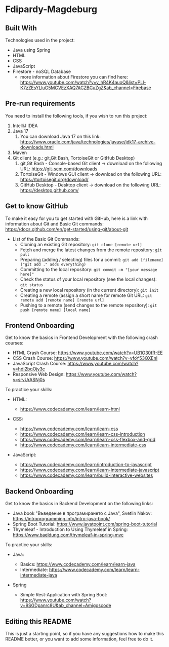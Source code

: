 # Fdipardy-Magdeburg

## Built With
Technologies used in the project:
- Java using Spring
- HTML
- CSS
- JavaScript
- Firestore - noSQL Database
   - more information about Firestore you can find here: https://www.youtube.com/watch?v=v_hR4K4auoQ&list=PLl-K7zZEsYLluG5MCVEzXAQ7ACZBCuZgZ&ab_channel=Firebase


## Pre-run requirements
You need to install the following tools, if you wish to run this project:

1. IntelliJ IDEA
2. Java 17
   1. You can download Java 17 on this link: https://www.oracle.com/java/technologies/javase/jdk17-archive-downloads.html
3. Maven
4. Git client (e.g.: git,Git Bash, TortoiseGit or GitHub Desktop)
   1. git,Git Bash - Console-based Git client -> download on the following URL: https://git-scm.com/downloads
   2. TortoiseGit - Windows GUI client -> download on the following URL: https://tortoisegit.org/download/
   3. GitHub Desktop - Desktop client -> download on the following URL: https://desktop.github.com/

## Get to know GitHub
To make it easy for you to get started with GitHub, here is a link with information about Git and Basic Git commands: https://docs.github.com/en/get-started/using-git/about-git
- List of the Basic Git Commands:
  - Cloning an existing Git repository: `git clone [remote url]`
  - Fetch and merge the latest changes from the remote repository: `git pull`
  - Preparing (adding / selecting) files for a commit: `git add [filename] ("git add ." adds everything)`
  - Committing to the local repository: `git commit –m "[your message here]"`
  - Check the status of your local repository (see the local changes): `git status`
  - Creating a new local repository (in the current directory): `git init`
  - Creating a remote (assign a short name for remote Git URL: `git remote add [remote name] [remote url]`
  - Pushing to a remote (send changes to the remote repository): `git push [remote name] [local name]`

## Frontend Onboarding
Get to know the basics in Frontend Development with the following crash courses:
- HTML Crash Course: https://www.youtube.com/watch?v=UB1O30fR-EE 
- CSS Crash Course: https://www.youtube.com/watch?v=yfoY53QXEnI 
- JavaScript Crash Course: https://www.youtube.com/watch?v=hdI2bqOjy3c 
- Responsive Web Design: https://www.youtube.com/watch?v=srvUrASNj0s 

To practice your skills:
- HTML: 
    - https://www.codecademy.com/learn/learn-html 

- CSS:
    - https://www.codecademy.com/learn/learn-css
    - https://www.codecademy.com/learn/learn-css-introduction
    - https://www.codecademy.com/learn/learn-css-flexbox-and-grid
    - https://www.codecademy.com/learn/learn-intermediate-css

- JavaScript:
    - https://www.codecademy.com/learn/introduction-to-javascript
    - https://www.codecademy.com/learn/learn-intermediate-javascript
    - https://www.codecademy.com/learn/build-interactive-websites

## Backend Onboarding
Get to know the basics in Backend Development on the following links:
- Java book "Въведение в програмирането с Java", Svetlin Nakov: https://introprogramming.info/intro-java-book/
- Spring Boot Tutorial: https://www.javatpoint.com/spring-boot-tutorial
- Thymeleaf - Introduction to Using Thymeleaf in Spring: https://www.baeldung.com/thymeleaf-in-spring-mvc

To practice your skills:
- Java:
  - Basics: https://www.codecademy.com/learn/learn-java
  - Intermediate: https://www.codecademy.com/learn/learn-intermediate-java

- Spring
  - Simple Rest-Application with Spring Boot: https://www.youtube.com/watch?v=9SGDpanrc8U&ab_channel=Amigoscode

## Editing this README
This is just a starting point, so if you have any suggestions how to make this README better, or you want to add some information, feel free to do it.